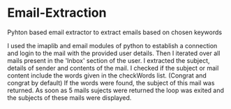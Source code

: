 # Email-Extraction
 Pyhton based email extractor to extract emails based on chosen keywords

I used the imaplib and email modules of python to establish a connection and login to the mail with the provided user details. Then I iterated over all mails present in the 'Inbox' section of the user. I extracted the subject, details of sender and contents of the mail. I checked if the subject or mail content include the words given in the checkWords list. (Congrat and congrat by default) If the words were found, the subject of this mail was returned. As soon as 5 mails sujects were returned the loop was exited and the subjects of these mails were displayed.
